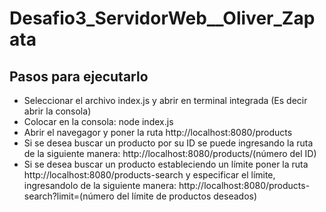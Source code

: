 # Desafio3_ServidorWeb__Oliver_Zapata

## Pasos para ejecutarlo

- Seleccionar el archivo index.js y abrir en terminal integrada (Es decir abrir la consola)
- Colocar en la consola: node index.js
- Abrir el navegagor y poner la ruta http://localhost:8080/products
- Si se desea buscar un producto por su ID se puede ingresando la ruta de la siguiente manera: http://localhost:8080/products/(número del ID)
- Si se desea buscar un producto estableciendo un límite poner la ruta http://localhost:8080/products-search y especificar el límite, ingresandolo de la siguiente manera: http://localhost:8080/products-search?limit=(número del límite de productos deseados)
